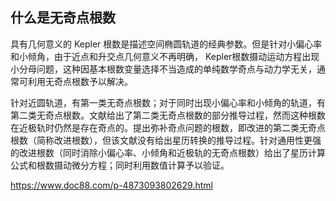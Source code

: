 ## 什么是无奇点根数

具有几何意义的 Kepler 根数是描述空间椭圆轨道的经典参数。但是针对小偏心率和小倾角，由于近点和升交点几何意义不再明确， Kepler根数摄动运动方程出现小分母问题，这种因基本根数变量选择不当造成的单纯数学奇点与动力学无关，通常可利用无奇点根数予以解决。

针对近圆轨道，有第一类无奇点根数；对于同时出现小偏心率和小倾角的轨道，有第二类无奇点根数。文献给出了第二类无奇点根数的部分推导过程，然而这种根数在近极轨时仍然是存在奇点的。提出弥补奇点问题的根数，即改进的第二类无奇点根数（简称改进根数），但该文献没有给出星历转换的推导过程。针对通用性更强的改进根数（同时消除小偏心率、小倾角和近极轨的无奇点根数）给出了星历计算公式和根数摄动微分方程；同时利用数值计算予以验证。

https://www.doc88.com/p-4873093802629.html
